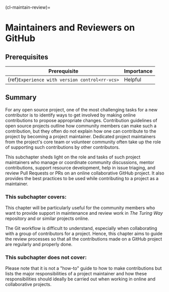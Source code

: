 (cl-maintain-review)=
# Maintainers and Reviewers on GitHub

## Prerequisites

| Prerequisite                                         | Importance |
| ---------------------------------------------------- | ---------- |
| {ref}`Experience with version control<rr-vcs>` | Helpful    |

## Summary
For any open source project, one of the most challenging tasks for a new contributor is to identify ways to get involved by making online contributions to propose appropriate changes. Contribution guidelines of open source projects outline how community members can make such a contribution, but they often do not explain how one can contribute to the project by becoming a project maintainer. Dedicated project maintainers from the project's core team or volunteer community often take up the role of supporting such contributions by other contributors.

This subchapter sheds light on the role and tasks of such project maintainers who manage or coordinate community discussions, mentor contributions, support resource development, help in issue triaging, and review Pull Requests or PRs on an online collaborative GitHub project. It also provides the best practices to be used while contributing to a project as a maintainer.

### This subchapter covers:

This chapter will be particularly useful for the community members who want to provide support in maintenance and review work in _The Turing Way_  repository and or similar projects online.

The Git workflow is difficult to understand, especially when collaborating with a group of contributors for a project. Hence, this chapter aims to guide the review processes so that all the contributions made on a GitHub project are regularly and properly done.

### This subchapter does not cover:

Please note that it is not a "how-to" guide to how to make contributions but lists the major responsibilities of a project maintainer and how these responsibilities should ideally be carried out when working in online and collaborative projects.
